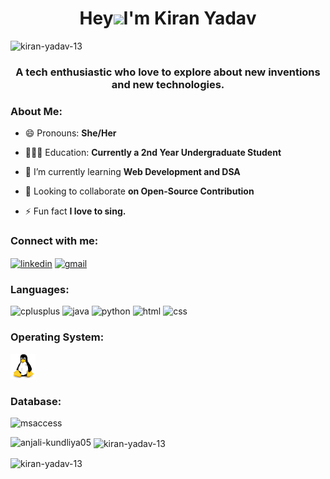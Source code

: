 

<h1 align="center">Hey<img src="https://raw.githubusercontent.com/MartinHeinz/MartinHeinz/master/wave.gif" width="30px">I'm Kiran Yadav </h1>

<p align="left"> <img src="https://komarev.com/ghpvc/?username=kiran-yadav-13&label=Profile%20views&color=0e75b6&style=flat" alt="kiran-yadav-13"  />  </p>

<h3 align="center">A tech enthusiastic who love to explore about new inventions and new technologies.</h3>

<h3 align="left">About Me: </h3>

- 😄 Pronouns: **She/Her**

- 👩🏻‍💻 Education: **Currently a 2nd Year Undergraduate Student**

- 🌱 I’m currently learning **Web Development and DSA**

- 🤝 Looking to collaborate **on Open-Source Contribution**

- ⚡ Fun fact **I love to sing.**


<h3 align="left">Connect with me:</h3>
<p align="left">
<a href="https://linkedin.com/in/kiran-yadav" target="blank"><img align="center" src="https://www.vectorlogo.zone/logos/linkedin/linkedin-icon.svg" alt="linkedin" height="30" width="40" /></a>
<a href="mailto:kiranyadav9551@gmail.com" target="blank"><img align="center" src="https://www.vectorlogo.zone/logos/gmail/gmail-icon.svg" alt="gmail" height="30" width="40" /></a>

<h3 align="left">Languages: </h3>
<p align="left"> <a> <img src="https://img.icons8.com/color/48/000000/c-plus-plus-logo.png" alt="cplusplus" width="40" height="40"/> </a> 
<a> <img src="https://www.vectorlogo.zone/logos/java/java-icon.svg" alt="java" width="40" height="40"/> </a>
<a> <img src="https://www.vectorlogo.zone/logos/python/python-icon.svg" alt="python" width="40" height="40"/> </a>
<a> <img src="https://www.vectorlogo.zone/logos/w3_html5/w3_html5-icon.svg" alt="html" width="40" height="40"/> </a>
<a> <img src="https://www.vectorlogo.zone/logos/w3_css/w3_css-icon.svg" alt="css" width="40" height="40"/> </a>


<h3 align="left">Operating System: </h3>
<a> <img src="https://raw.githubusercontent.com/devicons/devicon/master/icons/linux/linux-original.svg" alt="linux" width="40" height="40"/> </a> 

<h3 align="left">Database:</h3>
<a> <img src="https://img.icons8.com/fluency/48/000000/microsoft-access-2019.png" alt="msaccess" width="40" height="40"/> </a>

<p><img align="left" src="https://github-readme-stats.vercel.app/api/top-langs?username=kiran-yadav-13&show_icons=true&locale=en&layout=compact" alt="anjali-kundliya05" /></p>

<p>&nbsp;<img align="center" src="https://github-readme-stats.vercel.app/api?username=kiran-yadav-13&show_icons=true&locale=en" alt="kiran-yadav-13" /></p>

<p><img align="center" src="https://github-readme-streak-stats.herokuapp.com/?user=kiran-yadav-13&" alt="kiran-yadav-13" /></p>
